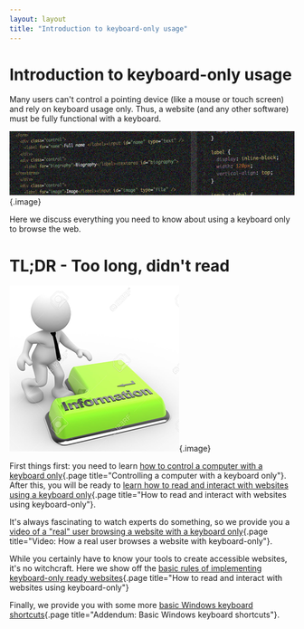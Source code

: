 ```yaml
---
layout: layout
title: "Introduction to keyboard-only usage"
---
```


# Introduction to keyboard-only usage

Many users can't control a pointing device (like a mouse or touch screen) and rely on keyboard usage only. Thus, a website (and any other software) must be fully functional with a keyboard.

![](_media/1511094201689.png){.image}

Here we discuss everything you need to know about using a keyboard only to browse the web.

# TL;DR - Too long, didn't read

![](_media/1511094193930.png){.image}

First things first: you need to learn [how to control a computer with a keyboard only](/knowledge-about-developing-and-testing-accessible-websites/introduction-to-keyboard-only-usage/controlling-a-computer-with-a-keyboard-only){.page title="Controlling a computer with a keyboard only"}. After this, you will be ready to [learn how to read and interact with websites using a keyboard only](/knowledge-about-developing-and-testing-accessible-websites/introduction-to-keyboard-only-usage/how-to-read-and-interact-with-websites-using-keyboard-only){.page title="How to read and interact with websites using keyboard-only"}.

It's always fascinating to watch experts do something, so we provide you a [video of a "real" user browsing a website with a keyboard only](/knowledge-about-developing-and-testing-accessible-websites/introduction-to-keyboard-only-usage/video--how-a-real-user-browses-a-website-with-keyboard-only){.page title="Video: How a real user browses a website with keyboard-only"}.

While you certainly have to know your tools to create accessible websites, it's no witchcraft. Here we show off the [basic rules of implementing keyboard-only ready websites](/knowledge-about-developing-and-testing-accessible-websites/introduction-to-keyboard-only-usage/how-to-read-and-interact-with-websites-using-keyboard-only){.page title="How to read and interact with websites using keyboard-only"}

Finally, we provide you with some more [basic Windows keyboard shortcuts](/knowledge-about-developing-and-testing-accessible-websites/introduction-to-keyboard-only-usage/addendum--basic-windows-keyboard-shortcuts){.page title="Addendum: Basic Windows keyboard shortcuts"}.
